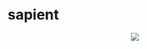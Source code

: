 # sapient

<div align="center">
    <img src="https://user-images.githubusercontent.com/17780617/110471762-8834a000-8102-11eb-8fbb-e28aa34f54b3.png"
         </img> 
</div>
